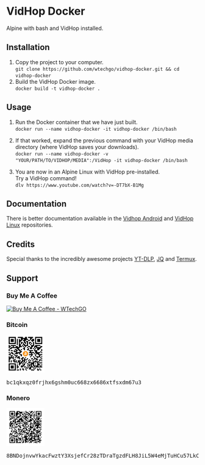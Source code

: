 # VidHop Docker

Alpine with bash and VidHop installed.

## Installation

1. Copy the project to your computer.  
   `git clone https://github.com/wtechgo/vidhop-docker.git && cd vidhop-docker` 
2. Build the VidHop Docker image.  
`docker build -t vidhop-docker .`
   
## Usage

1. Run the Docker container that we have just built.  
`docker run --name vidhop-docker -it vidhop-docker /bin/bash`

2. If that worked, expand the previous command with your VidHop media directory (where VidHop saves your downloads).  
`docker run --name vidhop-docker -v "YOUR/PATH/TO/VIDHOP/MEDIA":/VidHop -it vidhop-docker /bin/bash`

3. You are now in an Alpine Linux with VidHop pre-installed.  
   Try a VidHop command!  
`dlv https://www.youtube.com/watch?v=-DT7bX-B1Mg`


## Documentation

There is better documentation available in the [Vidhop Android](https://github.com/wtechgo/vidhop-android) 
and [VidHop Linux](https://github.com/wtechgo/vidhop-linux) repositories.


## Credits

Special thanks to the incredibly awesome projects [YT-DLP](https://github.com/yt-dlp/yt-dlp),
[JQ](https://github.com/stedolan/jq) and [Termux](https://f-droid.org/en/packages/com.termux/).

## Support

<h3>Buy Me A Coffee</h3>
<a href="https://www.buymeacoffee.com/wtechgo">
<img src="https://www.buymeacoffee.com/assets/img/custom_images/orange_img.png" alt="Buy Me A Coffee - WTechGO" width="150" />
</a>
<h3>Bitcoin</h3>
<a href="https://github.com/wtechgo/vidhop-android/blob/master/img/qr_bitcoin_wtechgo.png?raw=true">
<img src="https://github.com/wtechgo/vidhop-android/blob/master/img/qr_bitcoin_wtechgo.png?raw=true" alt="Bitcoin" width="100"/>
</a>
<pre>bc1qkxqz0frjhx6gshm0uc668zx6686xtfsxdm67u3</pre>
<h3>Monero</h3>
<a href="https://github.com/wtechgo/vidhop-android/blob/master/img/qr_monero_wtechgo.png?raw=true">
<img src="https://github.com/wtechgo/vidhop-android/blob/master/img/qr_monero_wtechgo.png?raw=true" alt="Monero" width="100" />
</a>
<pre>8BNDojnvwYkacFwztY3XsjefCr28zTDraTgzdFLH8JiL5W4eMjTuHCu57LkCy9UHKHZfGzWDo6ErDYDP4jBK814aG2T8z8c</pre>
   